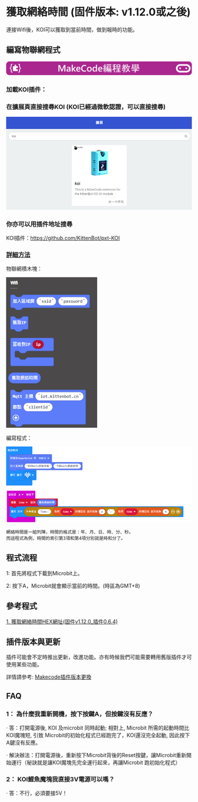 # **獲取網絡時間 (固件版本: v1.12.0或之後)**

連接Wifi後，KOI可以獲取到當前時間，做到報時的功能。

## 編寫物聯網程式

![](../../functional_module/PWmodules/images/mcbanner.png)

### 加載KOI插件：

### 在擴展頁直接搜尋KOI (KOI已經過微軟認證，可以直接搜尋)

![](./images/koi_search.png)

### 你亦可以用插件地址搜尋

KOI插件：https://github.com/KittenBot/pxt-KOI

### [詳細方法](../../Makecode/powerBrickMC)

物聯網積木塊：

![](KOI14/7.png)

編寫程式：

![](KOI14/8.png)

    網絡時間是一組列陣，時間的格式是：年、月、日、時、分、秒。
    而這程式為例，時間的索引第3項和第4項分別就是時和分了。
    
## 程式流程

1: 首先將程式下載到Microbit上。

2: 按下A，Microbit就會顯示當前的時間。(時區為GMT+8)

## 參考程式

[1. 獲取網絡時間HEX網址(固件v1.12.0_插件0.6.4)](https://makecode.microbit.org/_00TEM37w41MM)

## 插件版本與更新

插件可能會不定時推出更新，改進功能。亦有時候我們可能需要轉用舊版插件才可使用某些功能。

詳情請參考: [Makecode插件版本更換](../../Makecode/makecode_extensionUpdate)

## FAQ

### 1： 為什麼我重新開機，按下按鍵A，但按鍵沒有反應？

·    答：打開電源後, KOI 及microbit 同時起動; 相對上, Microbit 所需的起動時間比KOI魔塊短, 引致 Microbit的初始化程式已經跑完了，KOI還沒完全起動, 因此按下A鍵沒有反應。

·    解決辦法：打開電源後，重新按下Microbit背後的Reset按鍵，讓Microbit重新開始運行（秘訣就是讓KOI魔塊先完全運行起來，再讓Microbit 跑初始化程式）

### 2： KOI鯉魚魔塊我直接3V電源可以嗎？

·    答：不行，必須要接5V！
